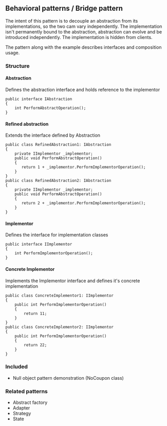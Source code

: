 ## Behavioral patterns / Bridge pattern

The intent of this pattern is to decouple an abstraction from its implementations, so the two cam vary independently.
The implementation isn't permanently bound to the abstraction, abstraction can evolve and be introduced independently.
The implementation is hidden from clients.

The pattern along with the example describes interfaces and composition usage.

### Structure
#### Abstraction
Defines the abstraction interface and holds reference to the implementor
```
public interface IAbstraction
{
    int PerformAbstractOperation();
}
```
#### Refined abstraction
Extends the interface defined by Abstraction
```
public class RefinedAbstraction1: IAbstraction
{
    private IImplementor _implementor;
    public void PerformAbstractOperation() 
    {
       return 1 + _implementor.PerformImplementorOperation(); 
    }
}
public class RefinedAbstraction2: IAbstraction
{
    private IImplementor _implementor;
    public void PerformAbstractOperation() 
    {
       return 2 + _implementor.PerformImplementorOperation();
    }
}
```
#### Implementor
Defines the interface for implementation classes
```
public interface IImplementor
{
    int PerformImplementorOperation();
}
```
#### Concrete Implementor
Implements the Implementor interface and defines it's concrete implementation
```
public class ConcreteImplementor1: IImplementor
{
    public int PerformImplementorOperation() 
    {
        return 11;
    }
}
public class ConcreteImplementor2: IImplementor
{
    public int PerformImplementorOperation() 
    {
        return 22;
    }
}
```
### Included
- Null object pattern demonstration (NoCoupon class)

### Related patterns
- Abstract factory
- Adapter
- Strategy
- State

